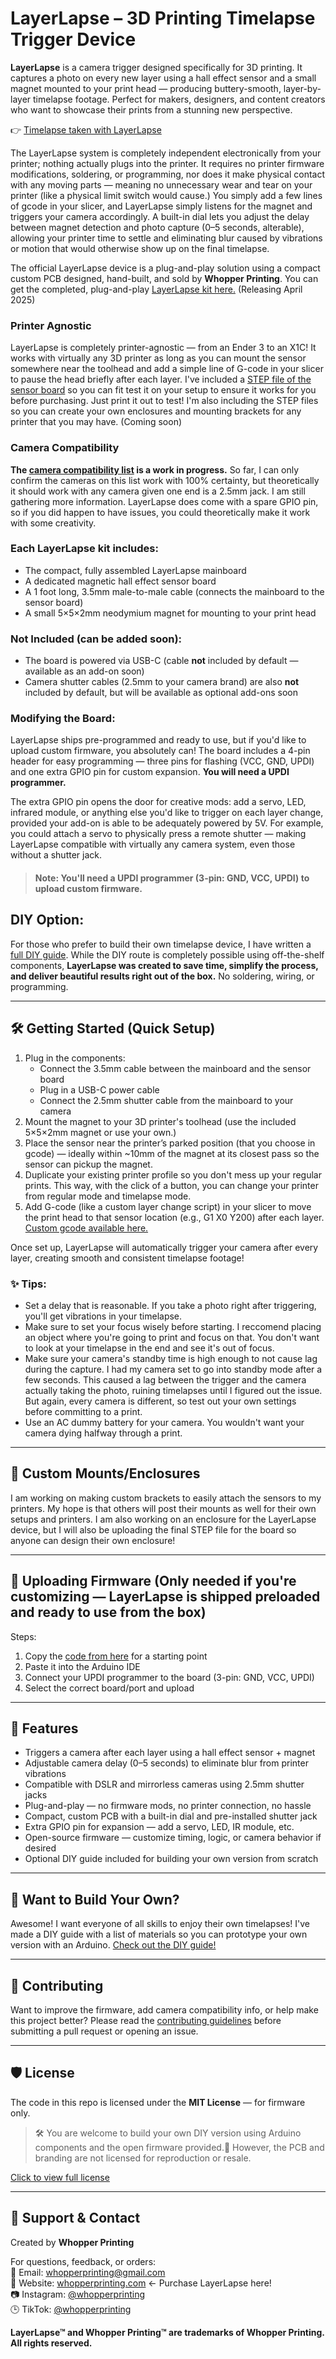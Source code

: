 # LayerLapse – 3D Printing Timelapse Trigger Device

**LayerLapse** is a camera trigger designed specifically for 3D printing. It captures a photo on every new layer using a hall effect sensor and a small magnet mounted to your print head — producing buttery-smooth, layer-by-layer timelapse footage. Perfect for makers, designers, and content creators who want to showcase their prints from a stunning new perspective.
  
👉 [Timelapse taken with LayerLapse](https://www.instagram.com/reel/DHZqo8mtuyH/?utm_source=ig_web_button_share_sheet&igsh=MzRlODBiNWFlZA==)

The LayerLapse system is completely independent electronically from your printer; nothing actually plugs into the printer. It requires no printer firmware modifications, soldering, or programming, nor does it make physical contact with any moving parts — meaning no unnecessary wear and tear on your printer (like a physical limit switch would cause.) You simply add a few lines of gcode in your slicer, and LayerLapse simply listens for the magnet and triggers your camera accordingly. A built-in dial lets you adjust the delay between magnet detection and photo capture (0–5 seconds, alterable), allowing your printer time to settle and eliminating blur caused by vibrations or motion that would otherwise show up on the final timelapse.

The official LayerLapse device is a plug-and-play solution using a compact custom PCB designed, hand-built, and sold by **Whopper Printing**. You can get the completed, plug-and-play [LayerLapse kit here.](https://whopperprinting.com/) (Releasing April 2025)

### Printer Agnostic

LayerLapse is completely printer-agnostic — from an Ender 3 to an X1C!
It works with virtually any 3D printer as long as you can mount the sensor somewhere near the toolhead and add a simple line of G-code in your slicer to pause the head briefly after each layer. I've included a [STEP file of the sensor board](docs/HallSensorTest.step) so you can fit test it on your setup to ensure it works for you before purchasing. Just print it out to test! I'm also including the STEP files so you can create your own enclosures and mounting brackets for any printer that you may have. (Coming soon)

### Camera Compatibility

**The [camera compatibility list](docs/camera_compatibility.md) is a work in progress.** So far, I can only confirm the cameras on this list work with 100% certainty, but theoretically it should work with any camera given one end is a 2.5mm jack. I am still gathering more information. LayerLapse does come with a spare GPIO pin, so if you did happen to have issues, you could theoretically make it work with some creativity.

### Each LayerLapse kit includes:

- The compact, fully assembled LayerLapse mainboard
- A dedicated magnetic hall effect sensor board
- A 1 foot long, 3.5mm male-to-male cable (connects the mainboard to the sensor board)
- A small 5×5×2mm neodymium magnet for mounting to your print head

### Not Included (can be added soon):
- The board is powered via USB-C (cable **not** included by default — available as an add-on soon)
- Camera shutter cables (2.5mm to your camera brand) are also **not** included by default, but will be available as optional add-ons soon

### Modifying the Board:

LayerLapse ships pre-programmed and ready to use, but if you'd like to upload custom firmware, you absolutely can! The board includes a 4-pin header for easy programming — three pins for flashing (VCC, GND, UPDI) and one extra GPIO pin for custom expansion. **You will need a UPDI programmer.**

The extra GPIO pin opens the door for creative mods: add a servo, LED, infrared module, or anything else you'd like to trigger on each layer change, provided your add-on is able to be adequately powered by 5V. For example, you could attach a servo to physically press a remote shutter — making LayerLapse compatible with virtually any camera system, even those without a shutter jack.

> #### **Note:** You'll need a UPDI programmer (3-pin: GND, VCC, UPDI) to upload custom firmware.

## DIY Option:

For those who prefer to build their own timelapse device, I have written a [full DIY guide](docs/diy-build-guide.md). While the DIY route is completely possible using off-the-shelf components, **LayerLapse was created to save time, simplify the process, and deliver beautiful results right out of the box.** No soldering, wiring, or programming.

---

## 🛠️ Getting Started (Quick Setup)

1. Plug in the components:
   - Connect the 3.5mm cable between the mainboard and the sensor board
   - Plug in a USB-C power cable
   - Connect the 2.5mm shutter cable from the mainboard to your camera
2. Mount the magnet to your 3D printer's toolhead (use the included 5×5×2mm magnet or use your own.)
3. Place the sensor near the printer’s parked position (that you choose in gcode) — ideally within ~10mm of the magnet at its closest pass so the sensor can pickup the magnet.
4. Duplicate your existing printer profile so you don't mess up your regular prints. This way, with the click of a button, you can change your printer from regular mode and timelapse mode.
5. Add G-code (like a custom layer change script) in your slicer to move the print head to that sensor location (e.g., G1 X0 Y200) after each layer. [Custom gcode available here.](code/custom-gcode)

Once set up, LayerLapse will automatically trigger your camera after every layer, creating smooth and consistent timelapse footage!

### ✨ Tips:

- Set a delay that is reasonable. If you take a photo right after triggering, you'll get vibrations in your timelapse.
- Make sure to set your focus wisely before starting. I reccomend placing an object where you're going to print and focus on that. You don't want to look at your timelapse in the end and see it's out of focus.
- Make sure your camera's standby time is high enough to not cause lag during the capture. I had my camera set to go into standby mode after a few seconds. This caused a lag between the trigger and the camera actually taking the photo, ruining timelapses until I figured out the issue. But again, every camera is different, so test out your own settings before committing to a print.
- Use an AC dummy battery for your camera. You wouldn't want your camera dying halfway through a print.

---

## 🧩 Custom Mounts/Enclosures

I am working on making custom brackets to easily attach the sensors to my printers. My hope is that others will post their mounts as well for their own setups and printers. I am also working on an enclosure for the LayerLapse device, but I will also be uploading the final STEP file for the board so anyone can design their own enclosure!

---

## 🔧 Uploading Firmware (Only needed if you're customizing — LayerLapse is shipped preloaded and ready to use from the box)

Steps:
1. Copy the [code from here](code/DIY_LayerLapse_firmware.txt) for a starting point
2. Paste it into the Arduino IDE
3. Connect your UPDI programmer to the board (3-pin: GND, VCC, UPDI)
4. Select the correct board/port and upload

---

## 🎯 Features

- Triggers a camera after each layer using a hall effect sensor + magnet
- Adjustable camera delay (0–5 seconds) to eliminate blur from printer vibrations
- Compatible with DSLR and mirrorless cameras using 2.5mm shutter jacks
- Plug-and-play — no firmware mods, no printer connection, no hassle
- Compact, custom PCB with a built-in dial and pre-installed shutter jack
- Extra GPIO pin for expansion — add a servo, LED, IR module, etc.
- Open-source firmware — customize timing, logic, or camera behavior if desired
- Optional DIY guide included for building your own version from scratch

---

## 🧠 Want to Build Your Own?

Awesome! I want everyone of all skills to enjoy their own timelapses! I've made a DIY guide with a list of materials so you can prototype your own version with an Arduino. [Check out the DIY guide!](docs/diy-build-guide.md)  
  
---

## 🤝 Contributing

Want to improve the firmware, add camera compatibility info, or help make this project better?
Please read the [contributing guidelines](CONTRIBUTING.md) before submitting a pull request or opening an issue.

---

## 🛡️ License

The code in this repo is licensed under the **MIT License** — for firmware only.  

> 🛠️ You are welcome to build your own DIY version using Arduino components and the open firmware provided.🚫 However, the PCB and branding are not licensed for reproduction or resale.

[Click to view full license](LICENSE)

---

## 💬 Support & Contact

Created by **Whopper Printing**  

For questions, feedback, or orders:  
📩 Email: whopperprinting@gmail.com  
🔗 Website: [whopperprinting.com](https://whopperprinting.com/) <- Purchase LayerLapse here!  
📷 Instagram: [@whopperprinting](https://instagram.com/whopperprinting)  
🕒 TikTok: [@whopperprinting](https://www.tiktok.com/@whopperprinting?is_from_webapp=1&sender_device=pc)

**LayerLapse™ and Whopper Printing™ are trademarks of Whopper Printing. All rights reserved.**
